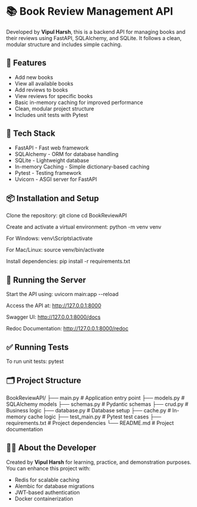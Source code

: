 # 📚 Book Review Management API

Developed by **Vipul Harsh**, this is a backend API for managing books and their reviews using FastAPI, SQLAlchemy, and SQLite. It follows a clean, modular structure and includes simple caching.

## 🚀 Features

- Add new books
- View all available books
- Add reviews to books
- View reviews for specific books
- Basic in-memory caching for improved performance
- Clean, modular project structure
- Includes unit tests with Pytest

## 🧰 Tech Stack

- FastAPI - Fast web framework
- SQLAlchemy - ORM for database handling
- SQLite - Lightweight database
- In-memory Caching - Simple dictionary-based caching
- Pytest - Testing framework
- Uvicorn - ASGI server for FastAPI

## 📦 Installation and Setup

Clone the repository:
git clone <your-repo-url>
cd BookReviewAPI

Create and activate a virtual environment:
python -m venv venv

For Windows:
venv\Scripts\activate

For Mac/Linux:
source venv/bin/activate

Install dependencies:
pip install -r requirements.txt

## 🏃 Running the Server

Start the API using:
uvicorn main:app --reload

Access the API at:
http://127.0.0.1:8000

Swagger UI:
http://127.0.0.1:8000/docs

Redoc Documentation:
http://127.0.0.1:8000/redoc

## ✅ Running Tests

To run unit tests:
pytest

## 🗂️ Project Structure

BookReviewAPI/
├── main.py            # Application entry point
├── models.py          # SQLAlchemy models
├── schemas.py         # Pydantic schemas
├── crud.py            # Business logic
├── database.py        # Database setup
├── cache.py           # In-memory cache logic
├── test_main.py       # Pytest test cases
├── requirements.txt   # Project dependencies
└── README.md          # Project documentation

## 👨‍💻 About the Developer

Created by **Vipul Harsh** for learning, practice, and demonstration purposes. You can enhance this project with:

- Redis for scalable caching
- Alembic for database migrations
- JWT-based authentication
- Docker containerization
